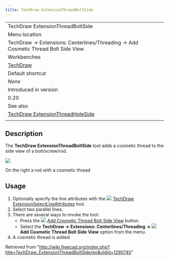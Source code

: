 ```yaml
---
title: TechDraw ExtensionThreadBoltSide
---
```


|                                                                                                          |
| -------------------------------------------------------------------------------------------------------- |
| TechDraw ExtensionThreadBoltSide                                                                         |
| Menu location                                                                                            |
| TechDraw → Extensions: Centerlines/Threading → Add Cosmetic Thread Bolt Side View                        |
| Workbenches                                                                                              |
| [TechDraw](/TechDraw_Workbench "TechDraw Workbench")                                                     |
| Default shortcut                                                                                         |
| _None_                                                                                                   |
| Introduced in version                                                                                    |
| 0.20                                                                                                     |
| See also                                                                                                 |
| [TechDraw ExtensionThreadHoleSide](/TechDraw_ExtensionThreadHoleSide "TechDraw ExtensionThreadHoleSide") |
|                                                                                                          |

## Description

The **TechDraw ExtensionThreadBoltSide** tool adds a cosmetic thread to the side view of a bolt/screw/rod.

![](/images/TechDraw_ExtensionThreadBoltSideExample.png)

On the right a rod with a cosmetic thread

## Usage

1. Optionally specify the line attributes with the ![](/images/TechDraw_ExtensionSelectLineAttributes.svg) [TechDraw ExtensionSelectLineAttributes](/TechDraw_ExtensionSelectLineAttributes "TechDraw ExtensionSelectLineAttributes") tool.
2. Select two parallel lines.
3. There are several ways to invoke the tool:
   - Press the ![](/images/TechDraw_ExtensionThreadBoltSide.svg) [Add Cosmetic Thread Bolt Side View](/TechDraw_ExtensionThreadBoltSide "TechDraw ExtensionThreadBoltSide") button.
   - Select the **TechDraw → Extensions: Centerlines/Threading → ![](/images/TechDraw_ExtensionThreadBoltSide.svg) Add Cosmetic Thread Bolt Side View** option from the menu.
4. A cosmetic thread is added.

Retrieved from "<http://wiki.freecad.org/index.php?title=TechDraw_ExtensionThreadBoltSide/en&oldid=1290745>"
